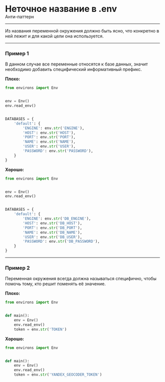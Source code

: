 
<div class="sticky-header">
  <div>
    <h1 style="margin: 0;">Неточное название в .env</h1>
    <p style="margin: 0;">Анти-паттерн</p>
  </div>
</div>

***

Из названия переменной окружения должно быть ясно, что конкретно в ней лежит и для какой цели она используется.

***

### Пример 1

В данном случае все переменные относятся к базе данных, значит необходимо добавить специфический информативный префикс.

**Плохо:**
```python
from environs import Env


env = Env()
env.read_env()


DATABASES = {
    'default': {
        'ENGINE': env.str('ENGINE'),
        'HOST': env.str('HOST'),
        'PORT': env.str('PORT'),
        'NAME': env.str('NAME'),
        'USER': env.str('USER'),
        'PASSWORD': env.str('PASSWORD'),
    }
}
```
**Хорошо:**
```python
from environs import Env


env = Env()
env.read_env()


DATABASES = {
    'default': {
        'ENGINE': env.str('DB_ENGINE'),
        'HOST': env.str('DB_HOST'),
        'PORT': env.str('DB_PORT'),
        'NAME': env.str('DB_NAME'),
        'USER': env.str('DB_USER'),
        'PASSWORD': env.str('DB_PASSWORD'),
    }
}
```
***

### Пример 2

Переменная окружения всегда должна называться специфично, чтобы помочь тому, кто решит поменять её значение.

**Плохо:**
```python
from environs import Env


def main():
    env = Env()
    env.read_env()
    token = env.str('TOKEN')
```
**Хорошо:**
```python
from environs import Env


def main():
    env = Env()
    env.read_env()
    token = env.str('YANDEX_GEOCODER_TOKEN')
```

